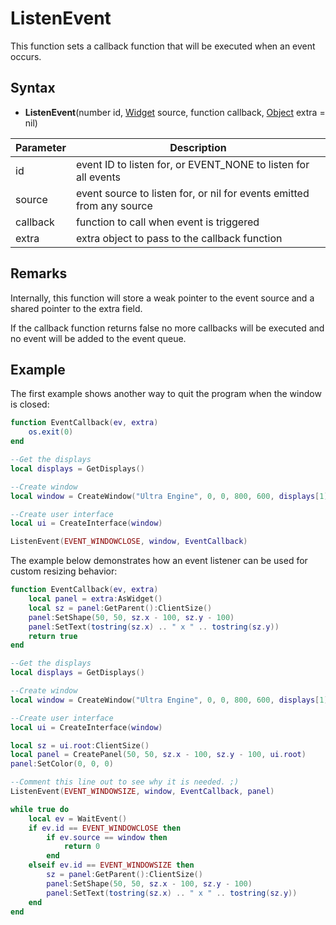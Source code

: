 # ListenEvent

This function sets a callback function that will be executed when an event occurs.

## Syntax

- **ListenEvent**(number id, [Widget](Widget.md) source, function callback, [Object](Object.md) extra = nil)

| Parameter | Description |
|---|---|
| id | event ID to listen for, or EVENT_NONE to listen for all events |
| source | event source to listen for, or nil for events emitted from any source |
| callback | function to call when event is triggered |
| extra | extra object to pass to the callback function |

## Remarks

Internally, this function will store a weak pointer to the event source and a shared pointer to the extra field.

If the callback function returns false no more callbacks will be executed and no event will be added to the event queue.

## Example

The first example shows another way to quit the program when the window is closed:

```lua
function EventCallback(ev, extra)
    os.exit(0)
end

--Get the displays
local displays = GetDisplays()

--Create window
local window = CreateWindow("Ultra Engine", 0, 0, 800, 600, displays[1])

--Create user interface
local ui = CreateInterface(window)

ListenEvent(EVENT_WINDOWCLOSE, window, EventCallback)
```

The example below demonstrates how an event listener can be used for custom resizing behavior:

```lua
function EventCallback(ev, extra)
    local panel = extra:AsWidget()
    local sz = panel:GetParent():ClientSize()
    panel:SetShape(50, 50, sz.x - 100, sz.y - 100)
    panel:SetText(tostring(sz.x) .. " x " .. tostring(sz.y))
    return true
end

--Get the displays
local displays = GetDisplays()

--Create window
local window = CreateWindow("Ultra Engine", 0, 0, 800, 600, displays[1], WINDOW_TITLEBAR | WINDOW_RESIZABLE)

--Create user interface
local ui = CreateInterface(window)

local sz = ui.root:ClientSize()
local panel = CreatePanel(50, 50, sz.x - 100, sz.y - 100, ui.root)
panel:SetColor(0, 0, 0)

--Comment this line out to see why it is needed. ;)
ListenEvent(EVENT_WINDOWSIZE, window, EventCallback, panel)

while true do
    local ev = WaitEvent()
    if ev.id == EVENT_WINDOWCLOSE then
        if ev.source == window then
            return 0
        end
    elseif ev.id == EVENT_WINDOWSIZE then
        sz = panel:GetParent():ClientSize()
        panel:SetShape(50, 50, sz.x - 100, sz.y - 100)
        panel:SetText(tostring(sz.x) .. " x " .. tostring(sz.y))
    end
end
```
